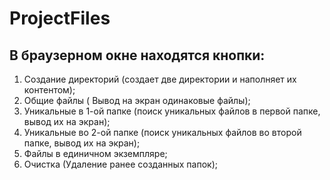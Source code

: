 # ProjectFiles
## В браузерном окне находятся кнопки:
1. Создание директорий (создает две директории и наполняет их контентом);
2. Общие файлы ( Вывод на экран одинаковые файлы);
3. Уникальные в 1-ой папке (поиск уникальных файлов в первой папке, вывод их на экран);
4. Уникальные во 2-ой папке (поиск уникальных файлов во второй папке, вывод их на экран);
5. Файлы в единичном экземпляре;
6. Очистка (Удаление ранее созданных папок);
